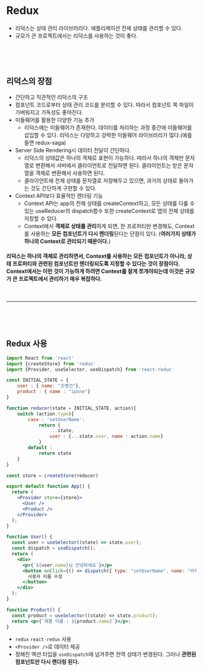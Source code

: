 # Redux

- 리덕스는 상태 관리 라이브러리다. 애플리케이션 전체 상태를 관리할 수 있다.
- 규모가 큰 프로젝트에서는 리덕스를 사용하는 것이 좋다.

<br>
<br>
<br>

## 리덕스의 장점

- 간단하고 직관적인 리덕스의 구조
- 컴포넌트 코드로부터 상태 관리 코드를 분리할 수 있다. 따라서 컴포넌트 쪽 파일이 가벼워지고 가독성도 좋아진다.
- 미들웨어를 활용한 다양한 기능 추가
  - 리덕스에는 미들웨어가 존재한다. 데이터를 처리하는 과정 중간에 미들웨어를 삽입할 수 있다. 리덕스는 다양하고 강력한 미들웨어 라이브러리가 많다.(예를들면 redux-saga)
- Server Side Rendering시 데이터 전달이 간단하다.
  - 리덕스의 상태값은 하나의 객체로 표현이 가능하다. 따라서 하나의 객체만 문자열로 변환해서 서버에서 클라이언트로 전달하면 된다. 클라이언트는 받은 문자열을 객체로 변환해서 사용하면 된다.
  - 클라이언트에 전체 상태를 문자열로 저장해두고 있으면, 과거의 상태로 돌아가는 것도 간단하게 구현할 수 있다.
- Context API보다 효율적인 렌더링 기능
  - Context API는 app의 전체 상태를 createContext하고, 모든 상태를 다룰 수 있는 useReducer의 dispatch함수 또한 createContext로 앱의 전체 상태를 저장할 수 있다.
  - Context에서 **객체로 상태를 관리**하게 되면, 한 프로퍼티만 변경해도, Context를 사용하는 **모든 컴포넌트가 다시 렌더링**된다는 단점이 있다. (**여러가지 상태가 하나의 Context로 관리되기 때문이다.**)

#### **리덕스는 하나의 객체로 관리하면서, Context를 사용하는 모든 컴포넌트가 아니라, 상태 프로퍼티와 관련된 컴포넌트만 렌더링되도록 지정할 수 있다는 것이 장점이다.** Context에서는 이런 것이 가능하게 하려면 Context를 잘게 쪼개야되는데 이것은 규모가 큰 프로젝트에서 관리하기 매우 복잡하다.

<br>
<hr>
<br>
<br>
<br>

## Redux 사용

```jsx
import React from 'react'
import {createStore} from 'redux'
import {Provider, useSelector, useDispatch} from 'react-redux'

const INITIAL_STATE = {
    user : { name: "조병건"},
    product : { name : "ipone"}
}

function reducer(state = INITIAL_STATE, action){
    switch (action.type){
        case : 'setUserName':
            return {
                ...state,
                user : {...state.user, name : action.name}
            }
        default :
            return state
    }
}

const store = createStore(reducer)
```

```jsx
export default function App() {
  return (
    <Provider store={store}>
      <User />
      <Product />
    </Provider>
  );
}

function User() {
  const user = useSelector((state) => state.user);
  const dispatch = useDispatch();
  return (
    <div>
      <p>{`${user.name}님 안녕하세요`}</p>
      <button onClick={() => dispatch({ type: "setUserName", name: "리덕스" })}>
        사용자 이름 수정
      </button>
    </div>
  );
}

function Product() {
  const product = useSelector((state) => state.product);
  return <p>{`제품 이름 : ${product.name}`}</p>;
}
```

- `redux` `react-redux` 사용
- `<Provider />`로 데이터 제공
- 정해진 액션 타입을 `useDispatch`에 넘겨주면 전역 상태가 변경된다. 그러나 **관련된 컴포넌트만 다시 렌더링 된다.**
